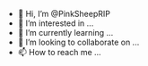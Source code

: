 - 👋 Hi, I’m @PinkSheepRIP
- 👀 I’m interested in ...
- 🌱 I’m currently learning ...
- 💞️ I’m looking to collaborate on ...
- 📫 How to reach me ...

<!---
PinkSheepRIP/PinkSheepRIP is a ✨ special ✨ repository because its `README.md` (this file) appears on your GitHub profile.
You can click the Preview link to take a look at your changes.
--->
